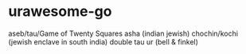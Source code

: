 # urawesome-go

aseb/tau/Game of Twenty Squares
asha (indian jewish)
chochin/kochi (jewish enclave in south india)
double tau
ur (bell & finkel)
